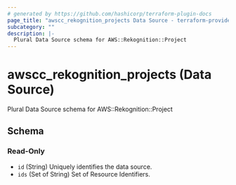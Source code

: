 ```yaml
---
# generated by https://github.com/hashicorp/terraform-plugin-docs
page_title: "awscc_rekognition_projects Data Source - terraform-provider-awscc"
subcategory: ""
description: |-
  Plural Data Source schema for AWS::Rekognition::Project
---
```


# awscc_rekognition_projects (Data Source)

Plural Data Source schema for AWS::Rekognition::Project



<!-- schema generated by tfplugindocs -->
## Schema

### Read-Only

- `id` (String) Uniquely identifies the data source.
- `ids` (Set of String) Set of Resource Identifiers.
